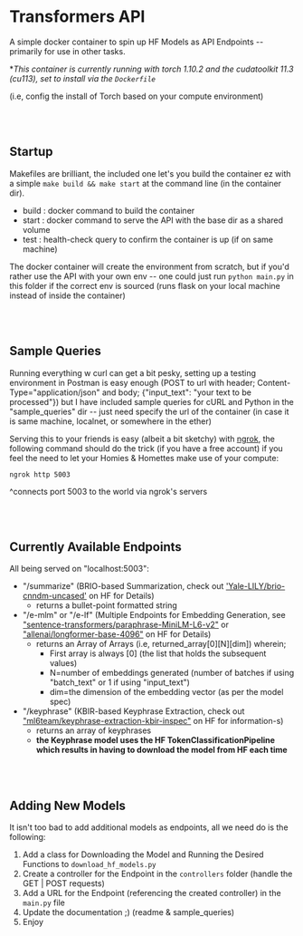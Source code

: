 # Transformers API
A simple docker container to spin up HF Models as API Endpoints -- primarily for use in other tasks.

**This container is currently running with torch 1.10.2 and the cudatoolkit 11.3 (cu113), set to install via the `Dockerfile`* 

(i.e, config the install of Torch based on your compute environment)



<BR>
<BR>

## Startup
Makefiles are brilliant, the included one let's you build the container ez with a simple `make build && make start` at the command line (in the container dir).
- build : docker command to build the container
- start : docker command to serve the API with the base dir as a shared volume
- test : health-check query to confirm the container is up (if on same machine)

The docker container will create the environment from scratch, but if you'd rather use the API with your own env -- one could just run `python main.py` in this folder if the correct env is sourced (runs flask on your local machine instead of inside the container)


<BR>
<BR>


## Sample Queries
Running everything w curl can get a bit pesky, setting up a testing environment in Postman is easy enough (POST to url with header; Content-Type="application/json" and body; {"input_text": "your text to be processed"}) but I have included sample queries for cURL and Python in the "sample_queries" dir -- just need specify the url of the container (in case it is same machine, localnet, or somewhere in the ether)


Serving this to your friends is easy (albeit a bit sketchy) with [ngrok](https://ngrok.com/), the following command should do the trick (if you have a free account) if you feel the need to let your Homies & Homettes make use of your compute:

`ngrok http 5003`

^connects port 5003 to the world via ngrok's servers


<BR>
<BR>


## Currently Available Endpoints
All being served on "localhost:5003":
- "/summarize" (BRIO-based Summarization, check out ['Yale-LILY/brio-cnndm-uncased'](https://huggingface.co/Yale-LILY/brio-cnndm-uncased) on HF for Details)
    - returns a bullet-point formatted string
- "/e-mlm" or "/e-lf" (Multiple Endpoints for Embedding Generation, see ["sentence-transformers/paraphrase-MiniLM-L6-v2"](https://huggingface.co/sentence-transformers/paraphrase-MiniLM-L6-v2) or ["allenai/longformer-base-4096"](https://huggingface.co/docs/transformers/v4.22.2/en/model_doc/longformer#longformer) on HF for Details)
    - returns an Array of Arrays (i.e, returned_array[0][N][dim]) wherein;
      - First array is always [0] (the list that holds the subsequent values)
      - N=number of embeddings generated (number of batches if using "batch_text" or 1 if using "input_text")
      - dim=the dimension of the embedding vector (as per the model spec)
- "/keyphrase" (KBIR-based Keyphrase Extraction, check out ["ml6team/keyphrase-extraction-kbir-inspec"](https://huggingface.co/ml6team/keyphrase-extraction-kbir-inspec) on HF for information-s)
    - returns an array of keyphrases
    - **the Keyphrase model uses the HF TokenClassificationPipeline which results in having to download the model from HF each time**


<BR>
<BR>


## Adding New Models
It isn't too bad to add additional models as endpoints, all we need do is the following: 
1. Add a class for Downloading the Model and Running the Desired Functions to `download_hf_models.py`
2. Create a controller for the Endpoint in the `controllers` folder (handle the GET | POST requests)
3. Add a URL for the Endpoint (referencing the created controller) in the `main.py` file
4. Update the documentation ;) (readme & sample_queries)
5. Enjoy


<BR>
<BR>


